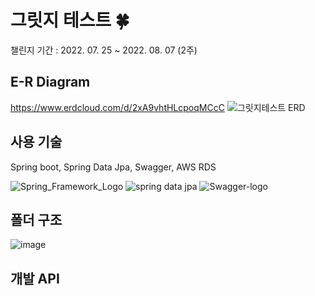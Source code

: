 # 그릿지 테스트 🍀

챌린지 기간 : 2022. 07. 25 ~ 2022. 08. 07 (2주)

## E-R Diagram

https://www.erdcloud.com/d/2xA9vhtHLcpoqMCcC
![그릿지테스트 ERD](https://user-images.githubusercontent.com/81500474/183299007-8a23c791-56c3-4860-a76f-4c450093a502.png)

## 사용 기술
Spring boot, Spring Data Jpa, Swagger, AWS RDS  

![Spring_Framework_Logo](https://user-images.githubusercontent.com/81500474/183707463-0a34f914-13f7-426d-bcb2-ffe3b895af08.png)
![spring data jpa](https://user-images.githubusercontent.com/81500474/183707734-28e1d6a7-8946-4681-95ca-a7ec2ba37481.png)
![Swagger-logo](https://user-images.githubusercontent.com/81500474/183707052-09d4e45f-97fb-4e3f-b658-c1eb5cdffc2e.png)

## 폴더 구조  

![image](https://user-images.githubusercontent.com/81500474/183300197-039f8bd7-c4db-462b-a189-7eb89177e2fa.png)

## 개발 API 
